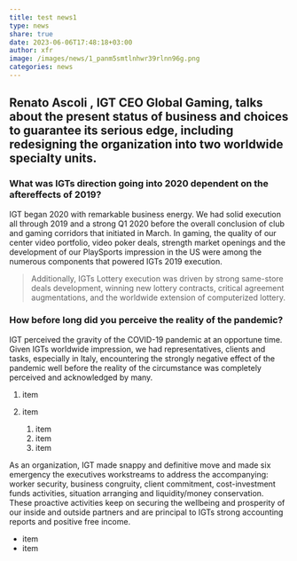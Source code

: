 ```yaml
---
title: test news1
type: news
share: true
date: 2023-06-06T17:48:18+03:00
author: xfr
image: /images/news/1_panm5smtlnhwr39rlnn96g.png
categories: news
---
```

## **Renato Ascoli** , **IGT CEO Global Gaming, talks about the present status of business and choices to guarantee its serious edge, including redesigning the organization into two worldwide specialty units.**

### **What was IGTs direction going into 2020 dependent on the aftereffects of 2019?**

IGT began 2020 with remarkable business energy. We had solid execution all through 2019 and a strong Q1 2020 before the overall conclusion of club and gaming corridors that initiated in March. In gaming, the quality of our center video portfolio, video poker deals, strength market openings and the development of our PlaySports impression in the US were among the numerous components that powered IGTs 2019 execution. 

> Additionally, IGTs Lottery execution was driven by strong same-store deals development, winning new lottery contracts, critical agreement augmentations, and the worldwide extension of computerized lottery.

### **How before long did you perceive the reality of the pandemic?**

IGT perceived the gravity of the COVID-19 pandemic at an opportune time. Given IGTs worldwide impression, we had representatives, clients and tasks, especially in Italy, encountering the strongly negative effect of the pandemic well before the reality of the circumstance was completely perceived and acknowledged by many. 

1. i﻿tem
2. i﻿tem

   1. i﻿tem
   2. i﻿tem
   3. i﻿tem

As an organization, IGT made snappy and definitive move and made six emergency the executives workstreams to address the accompanying: worker security, business congruity, client commitment, cost-investment funds activities, situation arranging and liquidity/money conservation. These proactive activities keep on securing the wellbeing and prosperity of our inside and outside partners and are principal to IGTs strong accounting reports and positive free income.

* i﻿tem
* i﻿tem